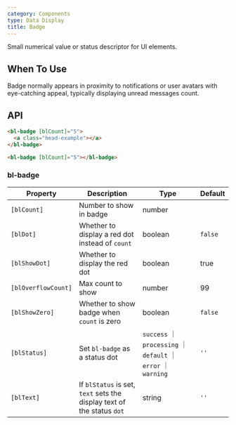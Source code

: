 ```yaml
---
category: Components
type: Data Display
title: Badge
---
```


Small numerical value or status descriptor for UI elements.

## When To Use

Badge normally appears in proximity to notifications or user avatars with eye-catching appeal, typically displaying unread messages count.

## API

```html
<bl-badge [blCount]="5">
  <a class="head-example"></a>
</bl-badge>
```

```html
<bl-badge [blCount]="5"></bl-badge>
```

### bl-badge

| Property | Description | Type | Default |
| -------- | ----------- | ---- | ------- |
| `[blCount]` | Number to show in badge | number |  |
| `[blDot]` | Whether to display a red dot instead of `count` | boolean | `false` |
| `[blShowDot]` | Whether to display the red dot | boolean | true |
| `[blOverflowCount]` | Max count to show | number | 99 |
| `[blShowZero]` | Whether to show badge when `count` is zero | boolean | `false` |
| `[blStatus]` | Set `bl-badge` as a status dot | `success` ｜ `processing` ｜ `default` ｜ `error` ｜ `warning` | `''` |
| `[blText]` | If `blStatus` is set, `text` sets the display text of the status `dot` | string | `''` |
